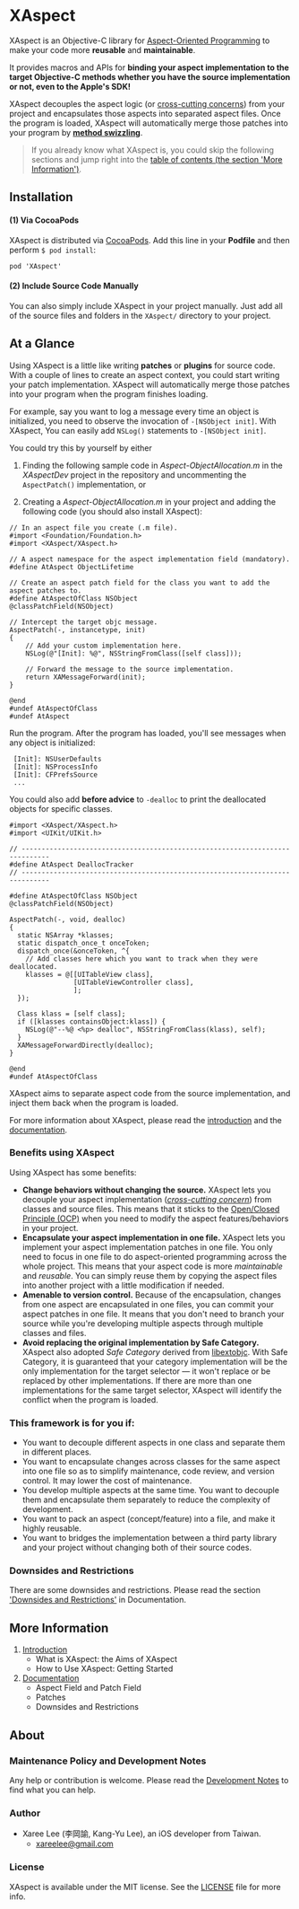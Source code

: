 # XAspect

XAspect is an Objective-C library for [Aspect-Oriented Programming] to make your code more **reusable** and **maintainable**.

It provides macros and APIs for **binding your aspect implementation to the target Objective-C methods whether you have the source implementation or not, even to the Apple's SDK!**

XAspect decouples the aspect logic (or [cross-cutting concerns]) from your project and encapsulates those aspects into separated aspect files. Once the program is loaded, XAspect will automatically merge those patches into your program by [**method swizzling**][method swizzling].

> If you already know what XAspect is, you could skip the following sections and jump right into the [table of contents (the section 'More Information')](#more_information).


Installation
------------

#### (1) Via CocoaPods

XAspect is distributed via [CocoaPods]. Add this line in your **Podfile** and then perform `$ pod install`:

	pod 'XAspect'

#### (2) Include Source Code Manually

You can also simply include XAspect in your project manually. Just add all of the source files and folders in the `XAspect/` directory to your project.

At a Glance
-----------

Using XAspect is a little like writing **patches** or **plugins** for source code. With a couple of lines to create an aspect context, you could start writing your patch implementation. XAspect will automatically merge those patches into your program when the program finishes loading.

For example, say you want to log a message every time an object is initialized, you need to observe the invocation of `-[NSObject init]`. With XAspect, You can easily add `NSLog()` statements to `-[NSObject init]`.

You could try this by yourself by either

 1. Finding the following sample code in *Aspect-ObjectAllocation.m* in the *XAspectDev* project in the repository and uncommenting the `AspectPatch()` implementation, or

 2. Creating a *Aspect-ObjectAllocation.m* in your project and adding the following code (you should also install XAspect):


```objc
// In an aspect file you create (.m file).
#import <Foundation/Foundation.h>
#import <XAspect/XAspect.h>

// A aspect namespace for the aspect implementation field (mandatory).
#define AtAspect ObjectLifetime

// Create an aspect patch field for the class you want to add the aspect patches to.
#define AtAspectOfClass NSObject
@classPatchField(NSObject)

// Intercept the target objc message.
AspectPatch(-, instancetype, init)
{
	// Add your custom implementation here.
	NSLog(@"[Init]: %@", NSStringFromClass([self class]));

	// Forward the message to the source implementation.
	return XAMessageForward(init);
}

@end
#undef AtAspectOfClass
#undef AtAspect
```



Run the program. After the program has loaded, you'll see messages when any object is initialized:

```
 [Init]: NSUserDefaults
 [Init]: NSProcessInfo
 [Init]: CFPrefsSource
 ...
```

You could also add **before advice** to `-dealloc` to print the deallocated objects for specific classes. 

```objc
#import <XAspect/XAspect.h>
#import <UIKit/UIKit.h>

// -----------------------------------------------------------------------------
#define AtAspect DeallocTracker
// -----------------------------------------------------------------------------

#define AtAspectOfClass NSObject
@classPatchField(NSObject)

AspectPatch(-, void, dealloc)
{
  static NSArray *klasses;
  static dispatch_once_t onceToken;
  dispatch_once(&onceToken, ^{
    // Add classes here which you want to track when they were deallocated.
    klasses = @[[UITableView class],
                [UITableViewController class],
                ];
  });

  Class klass = [self class];
  if ([klasses containsObject:klass]) {
    NSLog(@"--%@ <%p> dealloc", NSStringFromClass(klass), self);
  }
  XAMessageForwardDirectly(dealloc);
}

@end
#undef AtAspectOfClass
```


XAspect aims to separate aspect code from the source implementation, and inject them back when the program is loaded.

For more information about XAspect, please read the [introduction][Introduction] and the [documentation][Documentation].


### Benefits using XAspect

Using XAspect has some benefits:

 * **Change behaviors without changing the source.** XAspect lets you decouple your aspect implementation ([*cross-cutting concern*][cross-cutting concern]) from classes and source files. This means that it sticks to the [Open/Closed Principle (OCP)][OCP] when you need to modify the aspect features/behaviors in your project.
 * **Encapsulate your aspect implementation in one file.** XAspect lets you implement your aspect implementation patches in one file. You only need to focus in one file to do aspect-oriented programming across the whole project. This means that your aspect code is more *maintainable* and *reusable*. You can simply reuse them by copying the aspect files into another project with a little modification if needed.
 * **Amenable to version control.** Because of the encapsulation, changes from one aspect are encapsulated in one files, you can commit your aspect patches in one file. It means that you don't need to branch your source while you're developing multiple aspects through multiple classes and files.
 * **Avoid replacing the original implementation by Safe Category.** XAspect also adopted *Safe Category* derived from [libextobjc]. With Safe Category, it is guaranteed that your category implementation will be the only implementation for the target selector — it won't replace or be replaced by other implementations. If there are more than one implementations for the same target selector, XAspect will identify the conflict when the program is loaded.


### This framework is for you if:

 - You want to decouple different aspects in one class and separate them in different places.
 - You want to encapsulate changes across classes for the same aspect into one file so as to simplify maintenance, code review, and version control. It may lower the cost of maintenance.
 - You develop multiple aspects at the same time. You want to decouple them and encapsulate them separately to reduce the complexity of development.
 - You want to pack an aspect (concept/feature) into a file, and make it highly reusable.
 - You want to bridges the implementation between a third party library and your project without changing both of their source codes.


### Downsides and Restrictions

There are some downsides and restrictions. Please read the section ['Downsides and Restrictions'][Downsides and Restrictions] in Documentation.


## More Information

 1. [Introduction]
	* What is XAspect: the Aims of XAspect
	* How to Use XAspect: Getting Started
 2. [Documentation]
	* Aspect Field and Patch Field
	* Patches
	* Downsides and Restrictions



## About

### Maintenance Policy and Development Notes
Any help or contribution is welcome. Please read the [Development Notes] to find what you can help.

### Author
* Xaree Lee (李岡諭, Kang-Yu Lee), an iOS developer from Taiwan.
    - <xareelee@gmail.com>

### License
XAspect is available under the MIT license. See the [LICENSE] file for more info.



<!--File Links-->
[Introduction]: Documents/Introduction_of_XAspect.md#introduction-of-xaspect
[Getting Started]: Documents/Getting_Started_using_XAspect.md
[XAspect Inside]: Documents/XAspect_Inside.md
[Documentation]: Documents/Documentation.md#documentation
[Downsides and Restrictions]: Documents/Documentation.md#downsides-and-restrictions
[Development Notes]: Documents/DevelopmentNotes.md
[LICENSE]: LICENSE.md


<!--Links-->
[Aspect-Oriented Programming]: http://en.wikipedia.org/wiki/Aspect-oriented_programming
[CocoaPods]: http://cocoapods.org
[Xaree Lee]: https://github.com/xareelee
[cross-cutting concern]: http://en.wikipedia.org/wiki/Cross-cutting_concern
[OCP]: http://en.wikipedia.org/wiki/Open/closed_principle
[cross-cutting concerns]: http://en.wikipedia.org/wiki/Cross-cutting_concern
[DSL]: http://en.wikipedia.org/wiki/Domain-specific_language
[method swizzling]: http://nshipster.com/method-swizzling/
[libextobjc]: https://github.com/jspahrsummers/libextobjc
